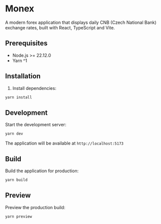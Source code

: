 # Monex

A modern forex application that displays daily CNB (Czech National Bank) exchange rates, built with React, TypeScript and Vite.

## Prerequisites

- Node.js >= 22.12.0
- Yarn ^1

## Installation

1. Install dependencies:

```bash
yarn install
```

## Development

Start the development server:

```bash
yarn dev
```

The application will be available at `http://localhost:5173`

## Build

Build the application for production:

```bash
yarn build
```

## Preview

Preview the production build:

```bash
yarn preview
```
